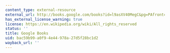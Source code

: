 ```yaml
---
content_type: external-resource
external_url: http://books.google.com/books?id=l9asXV40MegC&pg=PAfrontcover
has_external_license_warning: true
license: https://en.wikipedia.org/wiki/All_rights_reserved
status: ''
title: Google Books
uid: bac59b99-a0f9-4e44-978a-27d5f28bc1d2
wayback_url: ''
---
```

